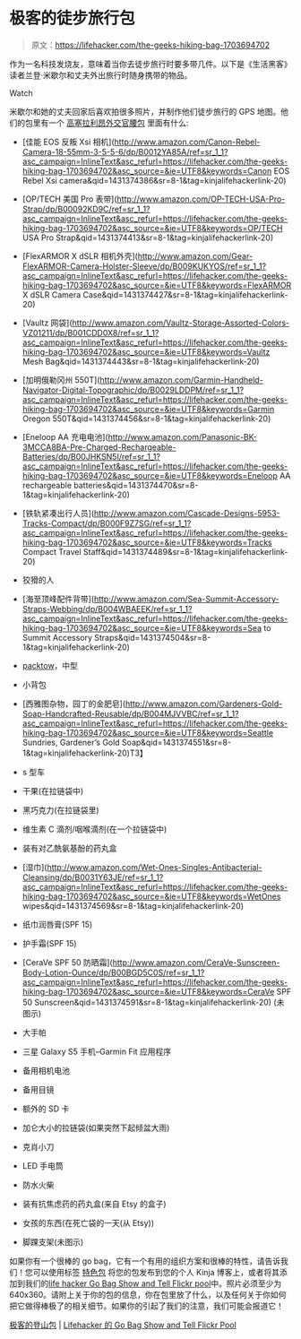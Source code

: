 # 极客的徒步旅行包

> 原文：<https://lifehacker.com/the-geeks-hiking-bag-1703694702>

作为一名科技发烧友，意味着当你去徒步旅行时要多带几件。以下是《生活黑客》读者兰登·米歇尔和丈夫外出旅行时随身携带的物品。

Watch

米歇尔和她的丈夫回家后喜欢拍很多照片，并制作他们徒步旅行的 GPS 地图。他们的包里有一个 [高塞拉利昂外交官腰包](http://www.amazon.com/High-Sierra-Diplomat-Lumbar-Tungsten/dp/B000OZE4J4?asc_campaign=InlineText&asc_refurl=https://lifehacker.com/the-geeks-hiking-bag-1703694702&asc_source=&tag=kinjalifehackerlink-20) 里面有什么:

*   [佳能 EOS 反叛 Xsi 相机](http://www.amazon.com/Canon-Rebel-Camera-18-55mm-3-5-5-6/dp/B0012YA85A/ref=sr_1_1?asc_campaign=InlineText&asc_refurl=https://lifehacker.com/the-geeks-hiking-bag-1703694702&asc_source=&ie=UTF8&keywords=Canon EOS Rebel Xsi camera&qid=1431374386&sr=8-1&tag=kinjalifehackerlink-20)

*   [OP/TECH 美国 Pro 表带](http://www.amazon.com/OP-TECH-USA-Pro-Strap/dp/B00092KD9C/ref=sr_1_1?asc_campaign=InlineText&asc_refurl=https://lifehacker.com/the-geeks-hiking-bag-1703694702&asc_source=&ie=UTF8&keywords=OP/TECH USA Pro Strap&qid=1431374413&sr=8-1&tag=kinjalifehackerlink-20)
*   [FlexARMOR X dSLR 相机外壳](http://www.amazon.com/Gear-FlexARMOR-Camera-Holster-Sleeve/dp/B009KUKYOS/ref=sr_1_1?asc_campaign=InlineText&asc_refurl=https://lifehacker.com/the-geeks-hiking-bag-1703694702&asc_source=&ie=UTF8&keywords=FlexARMOR X dSLR Camera Case&qid=1431374427&sr=8-1&tag=kinjalifehackerlink-20)
*   [Vaultz 网袋](http://www.amazon.com/Vaultz-Storage-Assorted-Colors-VZ01211/dp/B001CDD0X8/ref=sr_1_1?asc_campaign=InlineText&asc_refurl=https://lifehacker.com/the-geeks-hiking-bag-1703694702&asc_source=&ie=UTF8&keywords=Vaultz Mesh Bag&qid=1431374443&sr=8-1&tag=kinjalifehackerlink-20)
*   [加明俄勒冈州 550T](http://www.amazon.com/Garmin-Handheld-Navigator-Digital-Topographic/dp/B0029LDDPM/ref=sr_1_1?asc_campaign=InlineText&asc_refurl=https://lifehacker.com/the-geeks-hiking-bag-1703694702&asc_source=&ie=UTF8&keywords=Garmin Oregon 550T&qid=1431374456&sr=8-1&tag=kinjalifehackerlink-20)
*   [Eneloop AA 充电电池](http://www.amazon.com/Panasonic-BK-3MCCA8BA-Pre-Charged-Rechargeable-Batteries/dp/B00JHKSN5I/ref=sr_1_1?asc_campaign=InlineText&asc_refurl=https://lifehacker.com/the-geeks-hiking-bag-1703694702&asc_source=&ie=UTF8&keywords=Eneloop AA rechargeable batteries&qid=1431374470&sr=8-1&tag=kinjalifehackerlink-20)
*   [铁轨紧凑出行人员](http://www.amazon.com/Cascade-Designs-5953-Tracks-Compact/dp/B000F9Z7SG/ref=sr_1_1?asc_campaign=InlineText&asc_refurl=https://lifehacker.com/the-geeks-hiking-bag-1703694702&asc_source=&ie=UTF8&keywords=Tracks Compact Travel Staff&qid=1431374489&sr=8-1&tag=kinjalifehackerlink-20)
*   狡猾的人
*   [海至顶峰配件背带](http://www.amazon.com/Sea-Summit-Accessory-Straps-Webbing/dp/B004WBAEEK/ref=sr_1_1?asc_campaign=InlineText&asc_refurl=https://lifehacker.com/the-geeks-hiking-bag-1703694702&asc_source=&ie=UTF8&keywords=Sea to Summit Accessory Straps&qid=1431374504&sr=8-1&tag=kinjalifehackerlink-20)
*   [packtow](https://www.amazon.com/dp/B00PZKQ4HS?asc_campaign=InlineText&asc_refurl=https://lifehacker.com/the-geeks-hiking-bag-1703694702&asc_source=&linkCode=ogi&psc=1&smid=A1JTN7G40WGTP9&tag=kinjalifehackerlink-20&th=1)，中型
*   小背包
*   [西雅图杂物，园丁的金肥皂](http://www.amazon.com/Gardeners-Gold-Soap-Handcrafted-Reusable/dp/B004MJVVBC/ref=sr_1_1?asc_campaign=InlineText&asc_refurl=https://lifehacker.com/the-geeks-hiking-bag-1703694702&asc_source=&ie=UTF8&keywords=Seattle Sundries, Gardener’s Gold Soap&qid=1431374551&sr=8-1&tag=kinjalifehackerlink-20)T3】
*   s 型车
*   干果(在拉链袋中)
*   黑巧克力(在拉链袋里)
*   维生素 C 滴剂/咽喉滴剂(在一个拉链袋中)
*   装有对乙酰氨基酚的药丸盒
*   [湿巾](http://www.amazon.com/Wet-Ones-Singles-Antibacterial-Cleansing/dp/B0031Y63JE/ref=sr_1_1?asc_campaign=InlineText&asc_refurl=https://lifehacker.com/the-geeks-hiking-bag-1703694702&asc_source=&ie=UTF8&keywords=WetOnes wipes&qid=1431374569&sr=8-1&tag=kinjalifehackerlink-20)
*   纸巾润唇膏(SPF 15)
*   护手霜(SPF 15)
*   [CeraVe SPF 50 防晒霜](http://www.amazon.com/CeraVe-Sunscreen-Body-Lotion-Ounce/dp/B00BGD5C0S/ref=sr_1_1?asc_campaign=InlineText&asc_refurl=https://lifehacker.com/the-geeks-hiking-bag-1703694702&asc_source=&ie=UTF8&keywords=CeraVe SPF 50 Sunscreen&qid=1431374591&sr=8-1&tag=kinjalifehackerlink-20) (未图示)
*   大手帕
*   三星 Galaxy S5 手机–Garmin Fit 应用程序
*   备用相机电池
*   备用目镜
*   额外的 SD 卡
*   加仑大小的拉链袋(如果突然下起倾盆大雨)
*   克肖小刀
*   LED 手电筒
*   防水火柴
*   装有抗焦虑药的药丸盒(来自 Etsy 的盒子)
*   女孩的东西(在死亡袋的一天(从 Etsy))
*   脚踝支架(未图示)

如果你有一个很棒的 go bag，它有一个有用的组织方案和很棒的特性，请告诉我们！您可以使用标签 [特色包](http://kinja.com/tag/featured-bag) 将您的包发布到您的个人 Kinja 博客上，或者将其添加到我们的[life hacker Go Bag Show and Tell Flickr pool](http://www.flickr.com/groups/2301352@N21)中。照片必须至少为 640x360。请附上关于你的包的信息，你在包里放了什么，以及任何关于你如何把它做得棒极了的相关细节。如果你的引起了我们的注意，我们可能会报道它！

[极客的登山包](https://www.flickr.com/photos/random_michelle/16706058163/in/pool-2301352@N21/) | [Lifehacker 的 Go Bag Show and Tell Flickr Pool](http://www.flickr.com/groups/2301352@N21)